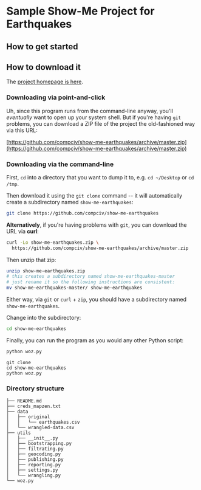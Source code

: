 # Sample Show-Me Project for Earthquakes

## How to get started

## How to download it

The [project homepage is here](https://github.com/compciv/show-me-earthquakes).

### Downloading via point-and-click

Uh, since this program runs from the command-line anyway, you'll _eventually_ want to open up your system shell. But if you're having `git` problems, you can download a ZIP file of the project the old-fashioned way via this URL:

[https://github.com/compciv/show-me-earthquakes/archive/master.zip](https://github.com/compciv/show-me-earthquakes/archive/master.zip)


### Downloading via the command-line

First, `cd` into a directory that you want to dump it to, e.g. `cd ~/Desktop` or `cd /tmp`.

Then download it using the `git clone` command -- it will automatically create a subdirectory named `show-me-earthquakes`:

~~~sh
git clone https://github.com/compciv/show-me-earthquakes
~~~

__Alternatively__, if you're having problems with `git`, you can download the URL via __curl__:

~~~sh
curl -Lo show-me-earthquakes.zip \
  https://github.com/compciv/show-me-earthquakes/archive/master.zip 
~~~

Then unzip that zip:

~~~sh
unzip show-me-earthquakes.zip
# this creates a subdirectory named show-me-earthquakes-master
# just rename it so the following instructions are consistent:
mv show-me-earthquakes-master/ show-me-earthquakes
~~~

Either way, via `git` or `curl` + `zip`, you should have a subdirectory named `show-me-earthquakes`. 

Change into the subdirectory:

~~~sh
cd show-me-earthquakes
~~~

Finally, you can run the program as you would any other Python script:

~~~sh
python woz.py
~~~







~~~
git clone 
cd show-me-earthquakes
python woz.py
~~~

### Directory structure

~~~
├── README.md
├── creds_mapzen.txt
├── data
│   ├── original
│   │   └── earthquakes.csv
│   └── wrangled-data.csv
├── utils
│   ├── __init__.py
│   ├── bootstrapping.py
│   ├── filtrating.py
│   ├── geocoding.py
│   ├── publishing.py
│   ├── reporting.py
│   ├── settings.py
│   └── wrangling.py
└── woz.py
~~~
